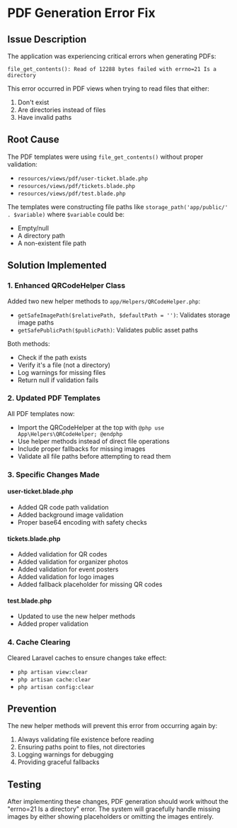 # PDF Generation Error Fix

## Issue Description
The application was experiencing critical errors when generating PDFs:
```
file_get_contents(): Read of 12288 bytes failed with errno=21 Is a directory
```

This error occurred in PDF views when trying to read files that either:
1. Don't exist
2. Are directories instead of files
3. Have invalid paths

## Root Cause
The PDF templates were using `file_get_contents()` without proper validation:
- `resources/views/pdf/user-ticket.blade.php`
- `resources/views/pdf/tickets.blade.php` 
- `resources/views/pdf/test.blade.php`

The templates were constructing file paths like `storage_path('app/public/' . $variable)` where `$variable` could be:
- Empty/null
- A directory path
- A non-existent file path

## Solution Implemented

### 1. Enhanced QRCodeHelper Class
Added two new helper methods to `app/Helpers/QRCodeHelper.php`:

- `getSafeImagePath($relativePath, $defaultPath = '')`: Validates storage image paths
- `getSafePublicPath($publicPath)`: Validates public asset paths

Both methods:
- Check if the path exists
- Verify it's a file (not a directory)
- Log warnings for missing files
- Return null if validation fails

### 2. Updated PDF Templates
All PDF templates now:
- Import the QRCodeHelper at the top with `@php use App\Helpers\QRCodeHelper; @endphp`
- Use helper methods instead of direct file operations
- Include proper fallbacks for missing images
- Validate all file paths before attempting to read them

### 3. Specific Changes Made

#### user-ticket.blade.php
- Added QR code path validation
- Added background image validation
- Proper base64 encoding with safety checks

#### tickets.blade.php  
- Added validation for QR codes
- Added validation for organizer photos
- Added validation for event posters
- Added validation for logo images
- Added fallback placeholder for missing QR codes

#### test.blade.php
- Updated to use the new helper methods
- Added proper validation

### 4. Cache Clearing
Cleared Laravel caches to ensure changes take effect:
- `php artisan view:clear`
- `php artisan cache:clear`
- `php artisan config:clear`

## Prevention
The new helper methods will prevent this error from occurring again by:
1. Always validating file existence before reading
2. Ensuring paths point to files, not directories
3. Logging warnings for debugging
4. Providing graceful fallbacks

## Testing
After implementing these changes, PDF generation should work without the "errno=21 Is a directory" error. The system will gracefully handle missing images by either showing placeholders or omitting the images entirely.
